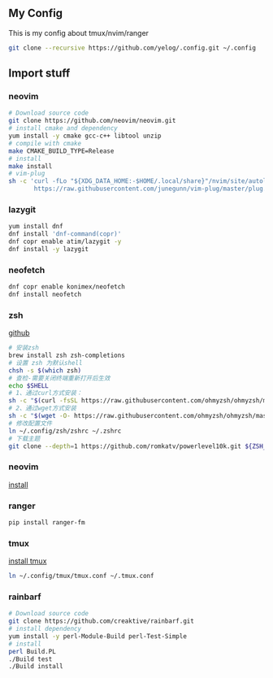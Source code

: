 ## My Config
This is my config about tmux/nvim/ranger

```bash
git clone --recursive https://github.com/yelog/.config.git ~/.config
```

## Import stuff
### neovim
```bash
# Download source code
git clone https://github.com/neovim/neovim.git
# install cmake and dependency
yum install -y cmake gcc-c++ libtool unzip
# compile with cmake
make CMAKE_BUILD_TYPE=Release
# install
make install
# vim-plug
sh -c 'curl -fLo "${XDG_DATA_HOME:-$HOME/.local/share}"/nvim/site/autoload/plug.vim --create-dirs \
       https://raw.githubusercontent.com/junegunn/vim-plug/master/plug.vim'
```

### lazygit
```bash
yum install dnf
dnf install 'dnf-command(copr)'
dnf copr enable atim/lazygit -y
dnf install -y lazygit
```

### neofetch
```bash
dnf copr enable konimex/neofetch
dnf install neofetch
```

### zsh
[github](https://github.com/ohmyzsh/ohmyzsh.git)
```bash
# 安装zsh
brew install zsh zsh-completions
# 设置 zsh 为默认shell
chsh -s $(which zsh)
# 查检-需要关闭终端重新打开后生效
echo $SHELL
# 1、通过curl方式安装：
sh -c "$(curl -fsSL https://raw.githubusercontent.com/ohmyzsh/ohmyzsh/master/tools/install.sh)"
# 2、通过wget方式安装
sh -c "$(wget -O- https://raw.githubusercontent.com/ohmyzsh/ohmyzsh/master/tools/install.sh)"
# 修改配置文件
ln ~/.config/zsh/zshrc ~/.zshrc
# 下载主题
git clone --depth=1 https://github.com/romkatv/powerlevel10k.git ${ZSH_CUSTOM:-$HOME/.oh-my-zsh/custom}/themes/powerlevel10k
```
### neovim
[install](https://github.com/neovim/neovim/wiki/Installing-Neovim)

### ranger

```bash
pip install ranger-fm

```
### tmux
[install tmux](https://github.com/tmux/tmux/wiki/Installing)

```bash
ln ~/.config/tmux/tmux.conf ~/.tmux.conf
```

### rainbarf
```bash
# Download source code
git clone https://github.com/creaktive/rainbarf.git
# install dependency
yum install -y perl-Module-Build perl-Test-Simple
# install
perl Build.PL
./Build test
./Build install
```

